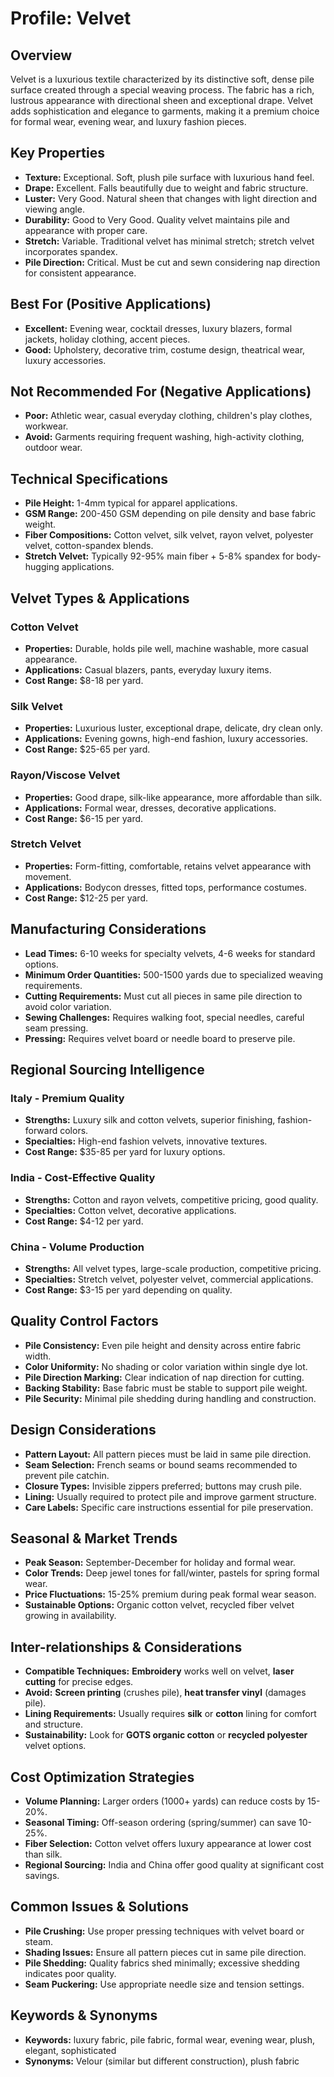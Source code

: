 # Profile: Velvet

## Overview
Velvet is a luxurious textile characterized by its distinctive soft, dense pile surface created through a special weaving process. The fabric has a rich, lustrous appearance with directional sheen and exceptional drape. Velvet adds sophistication and elegance to garments, making it a premium choice for formal wear, evening wear, and luxury fashion pieces.

## Key Properties
- **Texture:** Exceptional. Soft, plush pile surface with luxurious hand feel.
- **Drape:** Excellent. Falls beautifully due to weight and fabric structure.
- **Luster:** Very Good. Natural sheen that changes with light direction and viewing angle.
- **Durability:** Good to Very Good. Quality velvet maintains pile and appearance with proper care.
- **Stretch:** Variable. Traditional velvet has minimal stretch; stretch velvet incorporates spandex.
- **Pile Direction:** Critical. Must be cut and sewn considering nap direction for consistent appearance.

## Best For (Positive Applications)
- **Excellent:** Evening wear, cocktail dresses, luxury blazers, formal jackets, holiday clothing, accent pieces.
- **Good:** Upholstery, decorative trim, costume design, theatrical wear, luxury accessories.

## Not Recommended For (Negative Applications)
- **Poor:** Athletic wear, casual everyday clothing, children's play clothes, workwear.
- **Avoid:** Garments requiring frequent washing, high-activity clothing, outdoor wear.

## Technical Specifications
- **Pile Height:** 1-4mm typical for apparel applications.
- **GSM Range:** 200-450 GSM depending on pile density and base fabric weight.
- **Fiber Compositions:** Cotton velvet, silk velvet, rayon velvet, polyester velvet, cotton-spandex blends.
- **Stretch Velvet:** Typically 92-95% main fiber + 5-8% spandex for body-hugging applications.

## Velvet Types & Applications
### Cotton Velvet
- **Properties:** Durable, holds pile well, machine washable, more casual appearance.
- **Applications:** Casual blazers, pants, everyday luxury items.
- **Cost Range:** $8-18 per yard.

### Silk Velvet
- **Properties:** Luxurious luster, exceptional drape, delicate, dry clean only.
- **Applications:** Evening gowns, high-end fashion, luxury accessories.
- **Cost Range:** $25-65 per yard.

### Rayon/Viscose Velvet
- **Properties:** Good drape, silk-like appearance, more affordable than silk.
- **Applications:** Formal wear, dresses, decorative applications.
- **Cost Range:** $6-15 per yard.

### Stretch Velvet
- **Properties:** Form-fitting, comfortable, retains velvet appearance with movement.
- **Applications:** Bodycon dresses, fitted tops, performance costumes.
- **Cost Range:** $12-25 per yard.

## Manufacturing Considerations
- **Lead Times:** 6-10 weeks for specialty velvets, 4-6 weeks for standard options.
- **Minimum Order Quantities:** 500-1500 yards due to specialized weaving requirements.
- **Cutting Requirements:** Must cut all pieces in same pile direction to avoid color variation.
- **Sewing Challenges:** Requires walking foot, special needles, careful seam pressing.
- **Pressing:** Requires velvet board or needle board to preserve pile.

## Regional Sourcing Intelligence
### Italy - Premium Quality
- **Strengths:** Luxury silk and cotton velvets, superior finishing, fashion-forward colors.
- **Specialties:** High-end fashion velvets, innovative textures.
- **Cost Range:** $35-85 per yard for luxury options.

### India - Cost-Effective Quality
- **Strengths:** Cotton and rayon velvets, competitive pricing, good quality.
- **Specialties:** Cotton velvet, decorative applications.
- **Cost Range:** $4-12 per yard.

### China - Volume Production
- **Strengths:** All velvet types, large-scale production, competitive pricing.
- **Specialties:** Stretch velvet, polyester velvet, commercial applications.
- **Cost Range:** $3-15 per yard depending on quality.

## Quality Control Factors
- **Pile Consistency:** Even pile height and density across entire fabric width.
- **Color Uniformity:** No shading or color variation within single dye lot.
- **Pile Direction Marking:** Clear indication of nap direction for cutting.
- **Backing Stability:** Base fabric must be stable to support pile weight.
- **Pile Security:** Minimal pile shedding during handling and construction.

## Design Considerations
- **Pattern Layout:** All pattern pieces must be laid in same pile direction.
- **Seam Selection:** French seams or bound seams recommended to prevent pile catchin.
- **Closure Types:** Invisible zippers preferred; buttons may crush pile.
- **Lining:** Usually required to protect pile and improve garment structure.
- **Care Labels:** Specific care instructions essential for pile preservation.

## Seasonal & Market Trends
- **Peak Season:** September-December for holiday and formal wear.
- **Color Trends:** Deep jewel tones for fall/winter, pastels for spring formal wear.
- **Price Fluctuations:** 15-25% premium during peak formal wear season.
- **Sustainable Options:** Organic cotton velvet, recycled fiber velvet growing in availability.

## Inter-relationships & Considerations
- **Compatible Techniques:** **Embroidery** works well on velvet, **laser cutting** for precise edges.
- **Avoid:** **Screen printing** (crushes pile), **heat transfer vinyl** (damages pile).
- **Lining Requirements:** Usually requires **silk** or **cotton** lining for comfort and structure.
- **Sustainability:** Look for **GOTS organic cotton** or **recycled polyester** velvet options.

## Cost Optimization Strategies
- **Volume Planning:** Larger orders (1000+ yards) can reduce costs by 15-20%.
- **Seasonal Timing:** Off-season ordering (spring/summer) can save 10-25%.
- **Fiber Selection:** Cotton velvet offers luxury appearance at lower cost than silk.
- **Regional Sourcing:** India and China offer good quality at significant cost savings.

## Common Issues & Solutions
- **Pile Crushing:** Use proper pressing techniques with velvet board or steam.
- **Shading Issues:** Ensure all pattern pieces cut in same pile direction.
- **Pile Shedding:** Quality fabrics shed minimally; excessive shedding indicates poor quality.
- **Seam Puckering:** Use appropriate needle size and tension settings.

## Keywords & Synonyms
- **Keywords:** luxury fabric, pile fabric, formal wear, evening wear, plush, elegant, sophisticated
- **Synonyms:** Velour (similar but different construction), plush fabric
